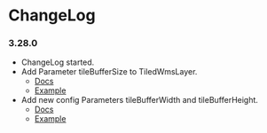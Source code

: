 # ChangeLog

### 3.28.0

* ChangeLog started.
* Add Parameter tileBufferSize to TiledWmsLayer.
  - [Docs](http://mapfish.github.io/mapfish-print-doc/layers.html#Tiled%20Wms%20Layer)
  - [Example](https://github.com/mapfish/mapfish-print/blob/ed26974b8f274ee469b55b7fc7e38490673bf2a2/examples/src/test/resources/examples/printtiledwms/requestData-bbox-meta-tiled-wms1_1_1.json#L32)
* Add new config Parameters tileBufferWidth and tileBufferHeight.
  - [Docs](http://mapfish.github.io/mapfish-print-doc/processors.html#!setTiledWms)
  - [Example](https://github.com/mapfish/mapfish-print/blob/ed26974b8f274ee469b55b7fc7e38490673bf2a2/examples/src/test/resources/examples/printtiledwms/config.yaml#L48)
